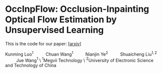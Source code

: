 # OccInpFlow: Occlusion-Inpainting Optical Flow Estimation by Unsupervised Learning
This is the code for our paper:  [[arxiv](https://arxiv.org/abs/2006.16637)]

Kunming Luo$^1$ $\qquad$ 
Chuan Wang$^1$ $\qquad$
Nianjin Ye$^2$ $\qquad$
Shuaicheng Liu$^{1,2}$ $\qquad$
Jue Wang$^1$ \\
$^1$Megvii Technology \\
$^2$University of Electronic Science and Technology of China



